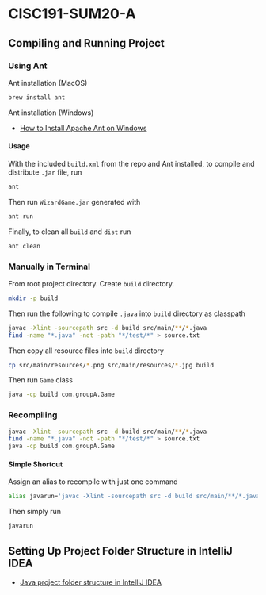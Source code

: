 # CISC191-SUM20-A

## Compiling and Running Project

### Using Ant

Ant installation (MacOS)

```sh
brew install ant
```

Ant installation (Windows)

  - [How to Install Apache Ant on Windows](https://mkyong.com/ant/how-to-install-apache-ant-on-windows/)


#### Usage

With the included `build.xml` from the repo and Ant installed, to compile and
distribute `.jar` file, run

```sh
ant
```

Then run `WizardGame.jar` generated with

```sh
ant run
```

Finally, to clean all `build` and `dist` run

```sh
ant clean
```

### Manually in Terminal

From root project directory. Create `build` directory.

```sh
mkdir -p build
```

Then run the following to compile `.java` into `build` directory as classpath

```sh
javac -Xlint -sourcepath src -d build src/main/**/*.java
find -name "*.java" -not -path "*/test/*" > source.txt
```

Then copy all resource files into `build` directory

```sh
cp src/main/resources/*.png src/main/resources/*.jpg build
```

Then run `Game` class

```sh
java -cp build com.groupA.Game
```

### Recompiling

```sh
javac -Xlint -sourcepath src -d build src/main/**/*.java
find -name "*.java" -not -path "*/test/*" > source.txt
java -cp build com.groupA.Game
```

#### Simple Shortcut

Assign an alias to recompile with just one command

```sh
alias javarun='javac -Xlint -sourcepath src -d build src/main/**/*.java; find -name "*.java" -not -path "*/test/*" > source.txt; java -cp build com.groupA.Game'
```

Then simply run

```sh
javarun
```

## Setting Up Project Folder Structure in IntelliJ IDEA

  - [Java project folder structure in IntelliJ IDEA](https://stackoverflow.com/questions/41638654/java-project-folder-structure-in-intellij-idea)
